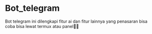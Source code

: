 # Bot_telegram
Bot telegram ini dilengkapi fitur ai dan fitur lainnya yang penasaran bisa coba bisa lewat termux atau panel🥰😆
